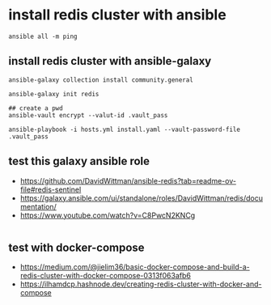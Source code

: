 # install redis cluster with ansible
```
ansible all -m ping
```

## install redis cluster with ansible-galaxy
```
ansible-galaxy collection install community.general

ansible-galaxy init redis

## create a pwd
ansible-vault encrypt --valut-id .vault_pass

ansible-playbook -i hosts.yml install.yaml --vault-password-file .vault_pass

```

## test this galaxy ansible role
- https://github.com/DavidWittman/ansible-redis?tab=readme-ov-file#redis-sentinel
- https://galaxy.ansible.com/ui/standalone/roles/DavidWittman/redis/documentation/
- https://www.youtube.com/watch?v=C8PwcN2KNCg
```

```


## test with docker-compose
- https://medium.com/@jielim36/basic-docker-compose-and-build-a-redis-cluster-with-docker-compose-0313f063afb6
- https://ilhamdcp.hashnode.dev/creating-redis-cluster-with-docker-and-compose
```

```